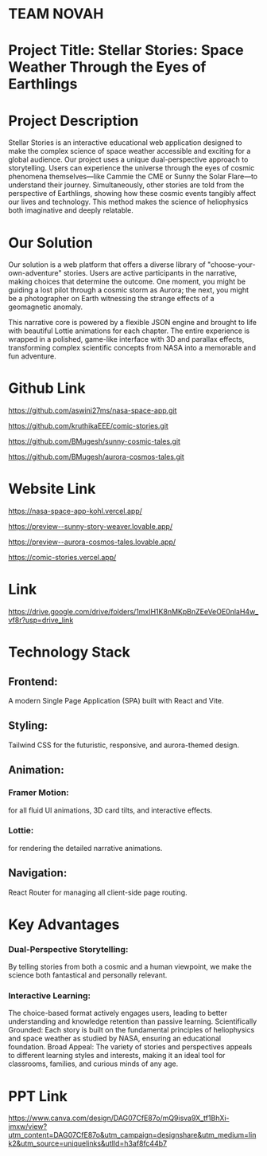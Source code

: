 # TEAM NOVAH

# Project Title: Stellar Stories: Space Weather Through the Eyes of Earthlings

# Project Description
Stellar Stories is an interactive educational web application designed to make the complex science of space weather accessible and exciting for a global audience. Our project uses a unique dual-perspective approach to storytelling. Users can experience the universe through the eyes of cosmic phenomena themselves—like Cammie the CME or Sunny the Solar Flare—to understand their journey. Simultaneously, other stories are told from the perspective of Earthlings, showing how these cosmic events tangibly affect our lives and technology. This method makes the science of heliophysics both imaginative and deeply relatable.

# Our Solution
Our solution is a web platform that offers a diverse library of "choose-your-own-adventure" stories. Users are active participants in the narrative, making choices that determine the outcome. One moment, you might be guiding a lost pilot through a cosmic storm as Aurora; the next, you might be a photographer on Earth witnessing the strange effects of a geomagnetic anomaly.

This narrative core is powered by a flexible JSON engine and brought to life with beautiful Lottie animations for each chapter. The entire experience is wrapped in a polished, game-like interface with 3D and parallax effects, transforming complex scientific concepts from NASA into a memorable and fun adventure.

# Github Link
https://github.com/aswini27ms/nasa-space-app.git

https://github.com/kruthikaEEE/comic-stories.git

https://github.com/BMugesh/sunny-cosmic-tales.git

https://github.com/BMugesh/aurora-cosmos-tales.git

# Website Link
https://nasa-space-app-kohl.vercel.app/

https://preview--sunny-story-weaver.lovable.app/

https://preview--aurora-cosmos-tales.lovable.app/

https://comic-stories.vercel.app/

# Link
https://drive.google.com/drive/folders/1mxIH1K8nMKpBnZEeVeOE0nlaH4w_vf8r?usp=drive_link

# Technology Stack
## Frontend: 
  A modern Single Page Application (SPA) built with React and Vite.

## Styling: 
  Tailwind CSS for the futuristic, responsive, and aurora-themed design.

## Animation:

  ### Framer Motion:
  for all fluid UI animations, 3D card tilts, and interactive effects.

  ### Lottie:
  for rendering the detailed narrative animations.

## Navigation: 
  React Router for managing all client-side page routing.

# Key Advantages
### Dual-Perspective Storytelling: 
By telling stories from both a cosmic and a human viewpoint, we make the science both fantastical and personally relevant.
### Interactive Learning: 
The choice-based format actively engages users, leading to better understanding and knowledge retention than passive learning.
Scientifically Grounded: Each story is built on the fundamental principles of heliophysics and space weather as studied by NASA, ensuring an educational foundation.
Broad Appeal: The variety of stories and perspectives appeals to different learning styles and interests, making it an ideal tool for classrooms, families, and curious minds of any age.



# PPT Link
https://www.canva.com/design/DAG07CfE87o/mQ9isva9X_tf1BhXi-imxw/view?utm_content=DAG07CfE87o&utm_campaign=designshare&utm_medium=link2&utm_source=uniquelinks&utlId=h3af8fc44b7



